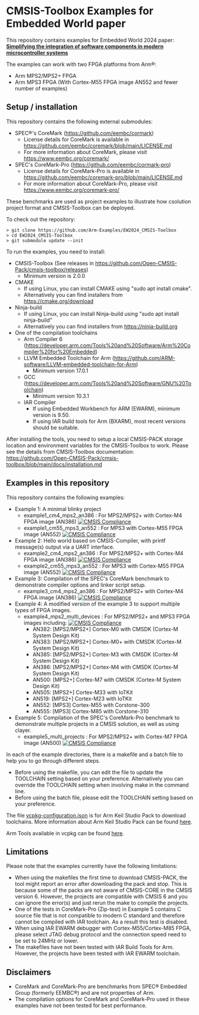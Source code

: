 # CMSIS-Toolbox Examples for Embedded World paper

This repository contains examples for Embedded World 2024 paper:
  [**Simplifying the integration of software components in modern microcontroller systems**](paper.md)

The examples can work with two FPGA platforms from Arm®:

- Arm MPS2/MPS2+ FPGA
- Arm MPS3 FPGA (With Cortex-M55 FPGA image AN552 and fewer number of examples)

## Setup / installation

This repository contains the following external submodules:

- SPEC®'s CoreMark (https://github.com/eembc/cormark)
  - License details for CoreMark is available in https://github.com/eembc/coremark/blob/main/LICENSE.md
  - For more information about CoreMark, please visit https://www.eembc.org/coremark/
- SPEC's CoreMark-Pro (https://github.com/eembc/cormark-pro)
  - License details for CoreMark-Pro is available in https://github.com/eembc/coremark-pro/blob/main/LICENSE.md
  - For more information about CoreMark-Pro, please visit https://www.eembc.org/coremark-pro/

These benchmarks are used as project examples to illustrate how csolution project format and CMSIS-Toolbox can be deployed.

To check out the repository:

```
> git clone https://github.com/Arm-Examples/EW2024_CMSIS-Toolbox
> cd EW2024_CMSIS-Toolbox
> git submodule update --init
```

To run the examples, you need to install:

- CMSIS-Toolbox (See releases in https://github.com/Open-CMSIS-Pack/cmsis-toolbox/releases)
  - Minimum version is 2.0.0
- CMAKE
  - If using Linux, you can install CMAKE using "sudo apt install cmake".
  - Alternatively you can find installers from https://cmake.org/download
- Ninja-build
  - If using Linux, you can install Ninja-build using "sudo apt install ninja-build"
  - Alternatively you can find installers from https://ninja-build.org
- One of the compilation toolchains
  - Arm Compiler 6 (https://developer.arm.com/Tools%20and%20Software/Arm%20Compiler%20for%20Embedded)
  - LLVM Embedded Toolchain for Arm (https://github.com/ARM-software/LLVM-embedded-toolchain-for-Arm)
    - Minimum version 17.0.1
  - GCC (https://developer.arm.com/Tools%20and%20Software/GNU%20Toolchain)
    - Minimum version 10.3.1
  - IAR Compiler
    - If using Embedded Workbench for ARM (EWARM), minimum version is 9.50.
    - If using IAR build tools for Arm (BXARM), most recent versions should be suitable.

After installing the tools, you need to setup a local CMSIS-PACK storage location and environment variables for the CMSIS-Toolbox to work. Please see the details from CMSIS-Toolbox documentation: https://github.com/Open-CMSIS-Pack/cmsis-toolbox/blob/main/docs/installation.md

## Examples in this repository

This repository contains the following examples:

- Example 1: A minimal blinky project
  - example1_cm4_mps2_an386  : For MPS2/MPS2+ with Cortex-M4 FPGA image (AN386) [![CMSIS Compliance](https://img.shields.io/github/actions/workflow/status/Arm-Examples/EW2024_CMSIS-Toolbox/verify-example1_cm4_mps2_an386.yml?logo=arm&logoColor=0091bd&label=CMSIS%20Compliance)](https://www.keil.arm.com/cmsis)
  - example1_cm55_mps3_an552 : For MPS3 with Cortex-M55 FPGA image (AN552) [![CMSIS Compliance](https://img.shields.io/github/actions/workflow/status/Arm-Examples/EW2024_CMSIS-Toolbox/verify-example1_cm55_mps3_an552.yml?logo=arm&logoColor=0091bd&label=CMSIS%20Compliance)](https://www.keil.arm.com/cmsis)
- Example 2: Hello world based on CMSIS-Compiler, with printf message(s) output via a UART interface.
  - example2_cm4_mps2_an386  : For MPS2/MPS2+ with Cortex-M4 FPGA image (AN386) [![CMSIS Compliance](https://img.shields.io/github/actions/workflow/status/Arm-Examples/EW2024_CMSIS-Toolbox/verify-example2_cm4_mps2_an386.yml?logo=arm&logoColor=0091bd&label=CMSIS%20Compliance)](https://www.keil.arm.com/cmsis)
  - example2_cm55_mps3_an552 : For MPS3 with Cortex-M55 FPGA image (AN552) [![CMSIS Compliance](https://img.shields.io/github/actions/workflow/status/Arm-Examples/EW2024_CMSIS-Toolbox/verify-example2_cm55_mps3_an552.yml?logo=arm&logoColor=0091bd&label=CMSIS%20Compliance)](https://www.keil.arm.com/cmsis)
- Example 3: Compilation of the SPEC's CoreMark benchmark to demonstrate compiler options and linker script setup.
  - example3_cm4_mps2_an386  : For MPS2/MPS2+ with Cortex-M4 FPGA image (AN386) [![CMSIS Compliance](https://img.shields.io/github/actions/workflow/status/Arm-Examples/EW2024_CMSIS-Toolbox/verify-example3_cm4_mps2_an386.yml?logo=arm&logoColor=0091bd&label=CMSIS%20Compliance)](https://www.keil.arm.com/cmsis)
- Example 4: A modified version of the example 3 to support multiple types of FPGA images.
  - example4_mps2_multi_devices : For MPS2/MPS2+ and MPS3 FPGA images including: [![CMSIS Compliance](https://img.shields.io/github/actions/workflow/status/Arm-Examples/EW2024_CMSIS-Toolbox/verify-example4_mps2_multi_devices.yml?logo=arm&logoColor=0091bd&label=CMSIS%20Compliance)](https://www.keil.arm.com/cmsis)
    - AN382: [MPS2/MPS2+] Cortex-M0 with CMSDK (Cortex-M System Design Kit)
    - AN383: [MPS2/MPS2+] Cortex-M0+ with CMSDK (Cortex-M System Design Kit)
    - AN385: [MPS2/MPS2+] Cortex-M3 with CMSDK (Cortex-M System Design Kit)
    - AN386: [MPS2/MPS2+] Cortex-M4 with CMSDK (Cortex-M System Design Kit)
    - AN500: [MPS2+] Cortex-M7 with CMSDK (Cortex-M System Design Kit)
    - AN505: [MPS2+] Cortex-M33 with IoTKit
    - AN519: [MPS2+] Cortex-M23 with IoTKit
    - AN552: [MPS3] Cortex-M55 with Corstone-300
    - AN555: [MPS3] Cortex-M85 with Corstone-310
- Example 5: Compilation of the SPEC's CoreMark-Pro benchmark to demonstrate multiple projects in a CMSIS solution, as well as using clayer.
  - example5_multi_projects  : For MPS2/MPS2+ with Cortex-M7 FPGA image (AN500) [![CMSIS Compliance](https://img.shields.io/github/actions/workflow/status/Arm-Examples/EW2024_CMSIS-Toolbox/verify-example5_multi_projects.yml?logo=arm&logoColor=0091bd&label=CMSIS%20Compliance)](https://www.keil.arm.com/cmsis)

In each of the example directories, there is a makefile and a batch file to help you to go through different steps.

- Before using the makefile, you can edit the file to update the TOOLCHAIN setting based on your preference. Alternatively you can override the TOOLCHAIN setting when involving make in the command line.
- Before using the batch file, please edit the TOOLCHAIN setting based on your preference.

The file [vcpkg-configuration.json](./vcpkg-configuration.json) is for Arm Keil Studio Pack to download toolchains.
More information about Arm Keil Studio Pack can be found [here](https://marketplace.visualstudio.com/items?itemName=Arm.keil-studio-pack).

Arm Tools available in vcpkg can be found [here](https://www.keil.arm.com/artifacts/).

## Limitations

Please note that the examples currently have the following limitations:

- When using the makefiles the first time to download CMSIS-PACK, the tool might report an error after downloading the pack and stop. This is because some of the packs are not aware of CMSIS-CORE in the CMSIS version 6. However, the projects are compatible with CMSIS 6 and you can ignore the error(s) and just rerun the make to compile the projects. 
- One of the tests in CoreMark-Pro (Zip-test) in Example 5 contains C source file that is not compatible to modern C standard and therefore cannot be compiled with IAR toolchain. As a result this test is disabled.
- When using IAR EWARM debugger with Cortex-M55/Cortex-M85 FPGA, please select JTAG debug protocol and the connection speed need to be set to 24MHz or lower.
- The makefiles have not been tested with IAR Build Tools for Arm. However, the projects have been tested with IAR EWARM toolchain.

## Disclaimers

- CoreMark and CoreMark-Pro are benchmarks from SPEC® Embedded Group (formerly EEMBC®) and are not properties of Arm.
- The compilation options for CoreMark and CoreMark-Pro used in these examples have not been tested for best performance.
